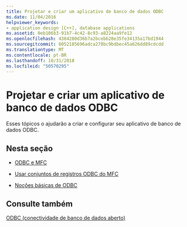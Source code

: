 ```yaml
---
title: Projetar e criar um aplicativo de banco de dados ODBC
ms.date: 11/04/2016
helpviewer_keywords:
- application design [C++], database applications
ms.assetid: 0eb106b3-91b7-4c42-8c93-a8224aa9fe12
ms.openlocfilehash: 4384280d36b7a2bcebb28e35fe34135a17bd1944
ms.sourcegitcommit: 6052185696adca270bc9bdbec45a626dd89cdcdd
ms.translationtype: MT
ms.contentlocale: pt-BR
ms.lasthandoff: 10/31/2018
ms.locfileid: "50570295"
---
```

# <a name="design-and-create-an-odbc-database-application"></a>Projetar e criar um aplicativo de banco de dados ODBC

Esses tópicos o ajudarão a criar e configurar seu aplicativo de banco de dados ODBC.

## <a name="in-this-section"></a>Nesta seção

- [ODBC e MFC](../../data/odbc/odbc-and-mfc.md)

- [Usar conjuntos de registros ODBC do MFC](../../data/odbc/use-mfc-odbc-recordsets.md)

- [Noções básicas de ODBC](../../data/odbc/odbc-basics.md)


## <a name="see-also"></a>Consulte também

[ODBC (conectividade de banco de dados aberto)](../../data/odbc/open-database-connectivity-odbc.md)